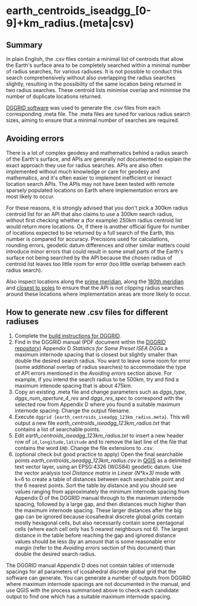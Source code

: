# earth\_centroids\_iseadgg\_[0-9]+km\_radius.(meta|csv)

## Summary

In plain English, the .csv files contain a minimal list of centroids
that allow the Earth's surface area to be completely searched within
a minimal number of radius searches, for various radiuses. It is not
possible to conduct this search comprehensively without also
overlapping the radius searches slightly, resulting in the
possibility of the same location being returned in two radius
searches. These centroid lists minimise overlap and minimise the
number of duplicate locations returned.

[DGGRID software](https://github.com/sahrk/DGGRID) was used to
generate the .csv files from each corresponding .meta file. The
.meta files are tuned for various radius search sizes, aiming to
ensure that a minimal number of searches are required.

## Avoiding errors

There is a lot of complex geodesy and mathematics behind a radius
search of the Earth's surface, and APIs are generally not
documented to explain the exact approach they use for radius
searches. APIs are also often implemented without much knowledge or
care for geodesy and mathematics, and it's often easier to implement
inefficient or inexact location search APIs. The APIs may not have
been tested with remote sparsely populated locations on Earth where
implementation errors are most likely to occur.

For these reasons, it is strongly advised that you don't pick a
300km radius centroid list for an API that also claims to use a
300km search radius, without first checking whether a (for example)
250km radius centroid list would return more locations. Or, if
there is another official figure for number of locations expected
to be returned by a full search of the Earth, this number is
compared for accuracy. Precisions used for calculations, rounding
errors, geodetic datum differences and other similar matters could
introduce minor errors that could result in some small parts of the
Earth's surface not being searched by the API because the chosen
radius of centroid list leaves too little room for error (too little
overlap between each radius search).

Also inspect locations along the
[prime meridian](https://en.wikipedia.org/wiki/Prime_meridian),
along the 
[180th meridian](https://en.wikipedia.org/wiki/180th_meridian) and
[closest to poles](https://en.wikipedia.org/wiki/List_of_northernmost_settlements)
to ensure that the API is not clipping radius searches around these
locations where implementation areas are more likely to occur.

## How to generate new .csv files for different radiuses

1. Complete the [build instructions for DGGRID](https://github.com/sahrk/DGGRID/blob/master/INSTALL.md).
2. Find in the DGGRID manual (PDF document within the
   [DGGRID repository](https://github.com/sahrk/DGGRID)) Appendix D
   _Statistics for Some Preset ISEA DGGs_ a maximum internode
   spacing that is closest but slightly smaller than double the
   desired search radius. You want to leave some room for error
   (some additional overlap of radius searches) to accommodate the
   type of API errors mentioned in the _Avoiding errors_ section
   above. For example, if you intend the search radius to be 500km,
   try and find a maximum intenode spacing that is about 475km.
3. Copy an existing .meta file and change parameters such as
   _dggs\_type_, _dggs\_num\_aperture\_4\_res_ and _dggs\_res\_spec_
   to correspond with the selected row from Appendix D where you
   found a suitable maximum internode spacing. Change the output
   filename.
4. Execute `dggrid {earth_centroids_iseadgg_123km_radius.meta}`.
   This will output a new file
   _earth\_centroids\_iseadgg\_123km\_radius.txt_ that contains a
   list of searchable points.
5. Edit _earth\_centroids\_iseadgg\_123km\_radius.txt_ to insert a
   new header row of `id,longitude,latitude` and to remove the last
   line of the file that contains the word `END`. Change the file
   extensions to _.csv_.
6. (optional check but good practice to apply) Open the final
   searchable points _earth\_centroids\_iseadgg\_123km\_radius.csv_
   in [QGIS](https://qgis.org/en/site/) as a delimited text vector
   layer, using an EPSG:4326 (WGS84) geodetic datum. Use the vector
   analysis tool _Distance matrix_ in _Linear (N*k×3)_ mode with
   k=6 to create a table of distances between each searchable point
   and the 6 nearest points. Sort the table by distance and you
   should see values ranging from approximately the minimum
   internode spacing from Appendix D of the DGGRID manual through
   to the maximum internode spacing, followed by a large gap, and
   then distances much higher than the maximum internode spacing.
   These larger distances after the big gap can be ignored because
   icosahedral discrete global grids contain mostly hexagonal cells,
   but also necessarily contain some pentagonal cells (where each
   cell only has 5 nearest neighbours not 6). The largest distance
   in the table before reaching the gap and ignored distance values
   should be less (by an amount that is some reasonable error margin
   (refer to the _Avoiding errors_ section of this document) than
   double the desired search radius.

The DGGRID manual Appendix D does not contain tables of internode
spacings for all parameters of icosahedral discrete global grid that
the software can generate. You can generate a number of outputs from
DGGRID where maximum internode spacings are not documented in the
manual, and use QGIS with the process summarised above to check
each candidate output to find one which has a suitable maximum
internode spacing.
